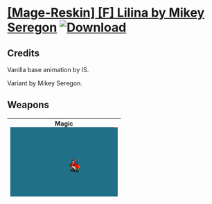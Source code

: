 # [\[Mage-Reskin\] \[F\] Lilina by Mikey Seregon](./) [![Download](https://img.shields.io/badge/Download-%5BMage--Reskin%5D%20%5BF%5D%20Lilina%20by%20Mikey%20Seregon-red)](https://minhaskamal.github.io/DownGit/#/home?url=https://github.com/Klokinator/FE-Repo/tree/main/Battle%20Animations/Magi%20-%20Nature-Type/%5BMage-Reskin%5D%20%5BF%5D%20Lilina%20by%20Mikey%20Seregon)
## Credits

Vanilla base animation by IS.

Variant by Mikey Seregon.

## Weapons

| <b>Magic</b><br/><img alt="Magic animation" src="./6.%20Magic/Magic.gif"/> |
| :---: |
